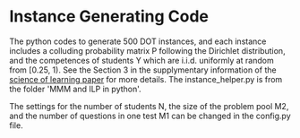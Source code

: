 # Instance Generating Code
The python codes to generate 500 DOT instances, and each instance includes a colluding probability matrix P following the Dirichlet distribution, and the competences of students Y which are i.i.d. uniformly at random from [0.25, 1).
See the Section 3 in the supplymentary information of the [science of learning paper]() for more details.
The instance_helper.py is from the folder 'MMM and ILP in python'.

The settings for the number of students N, the size of the problem pool M2, and the number of questions in one test M1 can be changed in the config.py file. 


